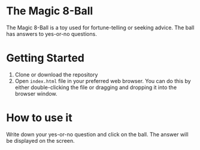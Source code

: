# The Magic 8-Ball

The Magic 8-Ball is a toy used for fortune-telling or seeking advice. The ball has answers to yes-or-no questions. 

# Getting Started

1. Clone or download the repository
2. Open `index.html` file in your preferred web browser. You can do this by either double-clicking the file or dragging and dropping it into the browser window.

# How to use it

Write down your yes-or-no question and click on the ball. The answer will be displayed on the screen.
